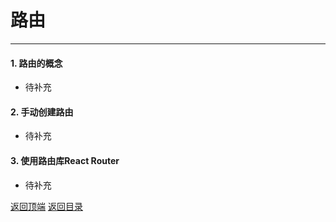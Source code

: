 # 路由
------
#### 1. 路由的概念

* 待补充

#### 2. 手动创建路由

* 待补充

#### 3. 使用路由库React Router

* 待补充

[返回顶端](#路由) [返回目录](../README.md) 
